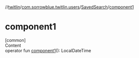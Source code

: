 //[twitlin](../../index.md)/[com.sorrowblue.twitlin.users](../index.md)/[SavedSearch](index.md)/[component1](component1.md)



# component1  
[common]  
Content  
operator fun [component1](component1.md)(): LocalDateTime  



